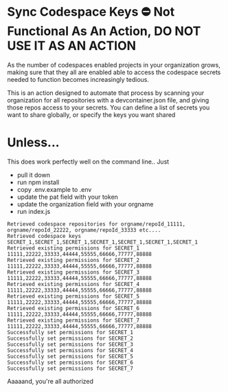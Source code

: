 # Sync Codespace Keys ⛔️ Not Functional As An Action, DO NOT USE IT AS AN ACTION

As the number of codespaces enabled projects in your organization grows, making sure that they all are enabled able to access the codespace secrets needed to function becomes increasingly tedious. 

This is an action designed to automate that process by scanning your organization for all repositories with a devcontainer.json file, and giving those repos access to your secrets. You can define a list of secrets you want to share globally, or specify the keys you want shared

# Unless...
This does work perfectly well on the command line.. Just

- pull it down
- run npm install
- copy .env.example to .env
- update the pat field with your token
- update the organization field with your orgname
- run index.js
```
Retrieved codespace repositories for orgname/repoId_11111, orgname/repoId_22222, orgname/repoId_33333 etc....
Retrieved codespace keys SECRET_1,SECRET_1,SECRET_1,SECRET_1,SECRET_1,SECRET_1,SECRET_1
Retrieved existing permissions for SECRET_1 11111,22222,33333,44444,55555,66666,77777,88888
Retrieved existing permissions for SECRET_2 11111,22222,33333,44444,55555,66666,77777,88888
Retrieved existing permissions for SECRET_3 11111,22222,33333,44444,55555,66666,77777,88888
Retrieved existing permissions for SECRET_4 11111,22222,33333,44444,55555,66666,77777,88888
Retrieved existing permissions for SECRET_5 11111,22222,33333,44444,55555,66666,77777,88888
Retrieved existing permissions for SECRET_6 11111,22222,33333,44444,55555,66666,77777,88888
Retrieved existing permissions for SECRET_7 11111,22222,33333,44444,55555,66666,77777,88888
Successfully set permissions for SECRET_1
Successfully set permissions for SECRET_2
Successfully set permissions for SECRET_3
Successfully set permissions for SECRET_4
Successfully set permissions for SECRET_5
Successfully set permissions for SECRET_6
Successfully set permissions for SECRET_7
```

Aaaaand, you're all authorized
